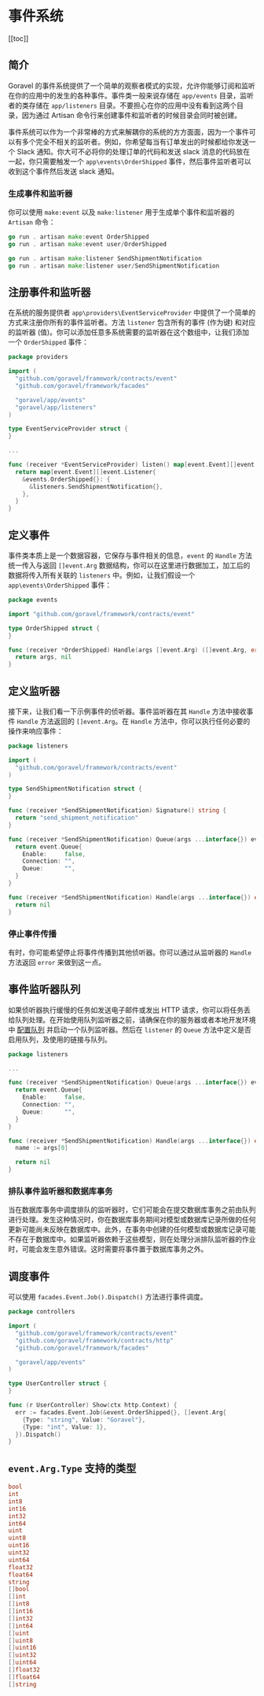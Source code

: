 # 事件系统

[[toc]]

## 简介

Goravel 的事件系统提供了一个简单的观察者模式的实现，允许你能够订阅和监听在你的应用中的发生的各种事件。事件类一般来说存储在 `app/events` 目录，监听者的类存储在 `app/listeners` 目录。不要担心在你的应用中没有看到这两个目录，因为通过 Artisan 命令行来创建事件和监听者的时候目录会同时被创建。

事件系统可以作为一个非常棒的方式来解耦你的系统的方方面面，因为一个事件可以有多个完全不相关的监听者。例如，你希望每当有订单发出的时候都给你发送一个 Slack 通知。你大可不必将你的处理订单的代码和发送 slack 消息的代码放在一起，你只需要触发一个 `app\events\OrderShipped` 事件，然后事件监听者可以收到这个事件然后发送 slack 通知。

### 生成事件和监听器

你可以使用 `make:event` 以及 `make:listener` 用于生成单个事件和监听器的 `Artisan` 命令：

```go
go run . artisan make:event OrderShipped
go run . artisan make:event user/OrderShipped

go run . artisan make:listener SendShipmentNotification
go run . artisan make:listener user/SendShipmentNotification
```

## 注册事件和监听器

在系统的服务提供者 `app\providers\EventServiceProvider` 中提供了一个简单的方式来注册你所有的事件监听者。方法 `listener` 包含所有的事件 (作为键) 和对应的监听器 (值)。你可以添加任意多系统需要的监听器在这个数组中，让我们添加一个 `OrderShipped` 事件：

```go
package providers

import (
  "github.com/goravel/framework/contracts/event"
  "github.com/goravel/framework/facades"

  "goravel/app/events"
  "goravel/app/listeners"
)

type EventServiceProvider struct {
}

...

func (receiver *EventServiceProvider) listen() map[event.Event][]event.Listener {
  return map[event.Event][]event.Listener{
    &events.OrderShipped{}: {
      &listeners.SendShipmentNotification{},
    },
  }
}
```

## 定义事件

事件类本质上是一个数据容器，它保存与事件相关的信息，`event` 的 `Handle` 方法统一传入与返回 `[]event.Arg` 数据结构，你可以在这里进行数据加工，加工后的数据将传入所有关联的 `listeners` 中。例如，让我们假设一个 `app\events\OrderShipped` 事件：

```go
package events

import "github.com/goravel/framework/contracts/event"

type OrderShipped struct {
}

func (receiver *OrderShipped) Handle(args []event.Arg) ([]event.Arg, error) {
  return args, nil
}
```

## 定义监听器

接下来，让我们看一下示例事件的侦听器。事件监听器在其 `Handle` 方法中接收事件 `Handle` 方法返回的 `[]event.Arg`。在 `Handle` 方法中，你可以执行任何必要的操作来响应事件：

```go
package listeners

import (
  "github.com/goravel/framework/contracts/event"
)

type SendShipmentNotification struct {
}

func (receiver *SendShipmentNotification) Signature() string {
  return "send_shipment_notification"
}

func (receiver *SendShipmentNotification) Queue(args ...interface{}) event.Queue {
  return event.Queue{
    Enable:     false,
    Connection: "",
    Queue:      "",
  }
}

func (receiver *SendShipmentNotification) Handle(args ...interface{}) error {
  return nil
}
```

### 停止事件传播

有时，你可能希望停止将事件传播到其他侦听器。你可以通过从监听器的 `Handle` 方法返回 `error` 来做到这一点。

## 事件监听器队列

如果侦听器执行缓慢的任务如发送电子邮件或发出 HTTP 请求，你可以将任务丢给队列处理。在开始使用队列监听器之前，请确保在你的服务器或者本地开发环境中 [配置队列](%E9%98%9F%E5%88%97.md) 并启动一个队列监听器。然后在 `listener` 的 `Queue` 方法中定义是否启用队列，及使用的链接与队列。

```go
package listeners

...

func (receiver *SendShipmentNotification) Queue(args ...interface{}) event.Queue {
  return event.Queue{
    Enable:     false,
    Connection: "",
    Queue:      "",
  }
}

func (receiver *SendShipmentNotification) Handle(args ...interface{}) error {
  name := args[0]

  return nil
}
```

### 排队事件监听器和数据库事务

当在数据库事务中调度排队的监听器时，它们可能会在提交数据库事务之前由队列进行处理。发生这种情况时，你在数据库事务期间对模型或数据库记录所做的任何更新可能尚未反映在数据库中。此外，在事务中创建的任何模型或数据库记录可能不存在于数据库中。如果监听器依赖于这些模型，则在处理分派排队监听器的作业时，可能会发生意外错误。这时需要将事件置于数据库事务之外。

## 调度事件

可以使用 `facades.Event.Job().Dispatch()` 方法进行事件调度。

```go
package controllers

import (
  "github.com/goravel/framework/contracts/event"
  "github.com/goravel/framework/contracts/http"
  "github.com/goravel/framework/facades"

  "goravel/app/events"
)

type UserController struct {
}

func (r UserController) Show(ctx http.Context) {
  err := facades.Event.Job(&event.OrderShipped{}, []event.Arg{
    {Type: "string", Value: "Goravel"},
    {Type: "int", Value: 1},
  }).Dispatch()
}
```

## `event.Arg.Type` 支持的类型

```go
bool
int
int8
int16
int32
int64
uint
uint8
uint16
uint32
uint64
float32
float64
string
[]bool
[]int
[]int8
[]int16
[]int32
[]int64
[]uint
[]uint8
[]uint16
[]uint32
[]uint64
[]float32
[]float64
[]string
```

<CommentService/>
